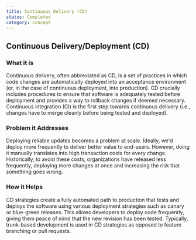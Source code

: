 ```yaml
---
title: Continuous Delivery (CD)
status: Completed
category: concept
---
```

## Continuous Delivery/Deployment (CD)

### What it is
Continuous delivery, often abbreviated as  CD, is a set of practices in which code changes are automatically deployed into an acceptance environment (or, in the case of continuous deployment, into production). CD crucially includes procedures to ensure that software is adequately tested before deployment and provides a way to rollback changes if deemed necessary. Continuous integration (CI) is the first step towards continuous delivery (i.e., changes have to merge cleanly before being tested and deployed).

### Problem it Addresses
Deploying reliable updates becomes a problem at scale. Ideally, we'd deploy more frequently to deliver better value to end-users. However, doing it manually translates into high transaction costs for every change. Historically, to avoid these costs, organizations have released less frequently, deploying more changes at once and increasing the risk that something goes wrong.

### How it Helps
CD strategies create a fully automated path to production that tests and deploys the software using various deployment strategies such as canary or blue-green releases. This allows developers to deploy code frequently,  giving them peace of mind that the new revision has been tested. Typically, trunk-based development is used in CD strategies as opposed to feature branching or pull requests.


